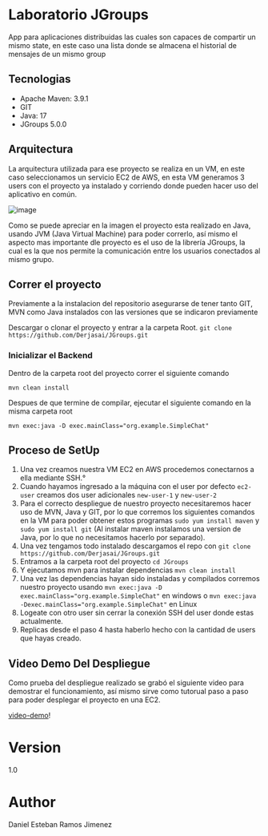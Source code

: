 # Laboratorio JGroups

App para aplicaciones distribuidas las cuales son capaces de compartir un mismo state, en este caso una lista donde se almacena el historial de mensajes de un mismo group

## Tecnologias

- Apache Maven: 3.9.1
- GIT
- Java: 17
- JGroups 5.0.0

## Arquitectura
La arquitectura utilizada para ese proyecto se realiza en un VM, en este caso seleccionamos un servicio EC2 de AWS, en esta VM generamos 3 users con el proyecto ya instalado y corriendo donde pueden hacer uso del aplicativo en común.

![image](https://github.com/user-attachments/assets/ffce6f2c-602d-4133-a221-c1a4d75a0933)

Como se puede apreciar en la imagen el proyecto esta realizado en Java, usando JVM (Java Virtual Machine) para poder correrlo, así mismo el aspecto mas importante dle proyecto es el uso de la librería JGroups, la cual es la que nos permite la comunicación entre los usuarios conectados al mismo grupo.

## Correr el proyecto

Previamente a la instalacion del repositorio asegurarse de tener tanto GIT, MVN como Java instalados con las versiones que se indicaron previamente

Descargar o clonar el proyecto y entrar a la carpeta Root.
`git clone https://github.com/Derjasai/JGroups.git`

### Inicializar el Backend
Dentro de la carpeta root del proyecto correr el siguiente comando

`mvn clean install`

Despues de que termine de compilar, ejecutar el siguiente comando en la misma carpeta root

`mvn exec:java -D exec.mainClass="org.example.SimpleChat"`

## Proceso de SetUp
1. Una vez creamos nuestra VM EC2 en AWS procedemos conectarnos a ella mediante SSH.°
2. Cuando hayamos ingresado a la máquina con el user por defecto `ec2-user` creamos dos user adicionales `new-user-1` y `new-user-2`
3. Para el correcto despliegue de nuestro proyecto necesitaremos hacer uso de MVN, Java y GIT, por lo que corremos los siguientes comandos en la VM para poder obtener estos programas `sudo yum install maven` y `sudo yum install git` (Al instalar maven instalamos una version de Java, por lo que no necesitamos hacerlo por separado).
4. Una vez tengamos todo instalado descargamos el repo con `git clone https://github.com/Derjasai/JGroups.git`
5. Entramos a la carpeta root del proyecto `cd JGroups`
6. Y ejecutamos mvn para instalar dependencias `mvn clean install`
7. Una vez las dependencias hayan sido instaladas y compilados corremos nuestro proyecto usando `mvn exec:java -D exec.mainClass="org.example.SimpleChat"` en windows o `mvn exec:java -Dexec.mainClass="org.example.SimpleChat"` en Linux
8. Logeate con otro user sin cerrar la conexión SSH del user donde estas actualmente.
9. Replicas desde el paso 4 hasta haberlo hecho con la cantidad de users que hayas creado.

## Video Demo Del Despliegue

Como prueba del despliegue realizado se grabó el siguiente video para demostrar el funcionamiento, así mismo sirve como tutorual paso a paso para poder desplegar el proyecto en una EC2.

[video-demo](https://youtu.be/vh1lRIMKFOw)!

# Version
1.0

# Author
Daniel Esteban Ramos Jimenez
